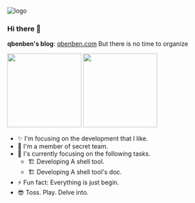 ![logo](https://user-images.githubusercontent.com/40693636/136720978-07c713f8-7bca-4520-baf7-bb6ef5c31664.png)

### Hi there 👋

**qbenben's blog**: [qbenben.com](https://www.qbenben.com)
But there is no time to organize



<p >
  <img src="https://github-readme-stats.vercel.app/api?username=Zhengqbbb" height="170">
  <img src="https://github-readme-stats.vercel.app/api/top-langs/?username=Zhengqbbb&layout=compact" height="170">
</p>

- ✨ I'm focusing on the development that I like.
- 🏢 I'm a member of secret team.
- 🌱 I's currently focusing on the following tasks.
  - 🏗 Developing A shell tool.
  - 🏗 Developing A shell tool's doc.
- ⚡ Fun fact: Everything is just begin. 
- 😎 Toss. Play. Delve into.
